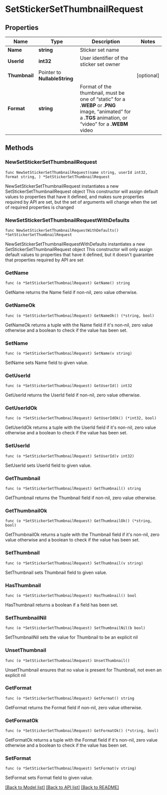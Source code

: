 # SetStickerSetThumbnailRequest

## Properties

Name | Type | Description | Notes
------------ | ------------- | ------------- | -------------
**Name** | **string** | Sticker set name | 
**UserId** | **int32** | User identifier of the sticker set owner | 
**Thumbnail** | Pointer to **NullableString** |  | [optional] 
**Format** | **string** | Format of the thumbnail, must be one of “static” for a **.WEBP** or **.PNG** image, “animated” for a **.TGS** animation, or “video” for a **.WEBM** video | 

## Methods

### NewSetStickerSetThumbnailRequest

`func NewSetStickerSetThumbnailRequest(name string, userId int32, format string, ) *SetStickerSetThumbnailRequest`

NewSetStickerSetThumbnailRequest instantiates a new SetStickerSetThumbnailRequest object
This constructor will assign default values to properties that have it defined,
and makes sure properties required by API are set, but the set of arguments
will change when the set of required properties is changed

### NewSetStickerSetThumbnailRequestWithDefaults

`func NewSetStickerSetThumbnailRequestWithDefaults() *SetStickerSetThumbnailRequest`

NewSetStickerSetThumbnailRequestWithDefaults instantiates a new SetStickerSetThumbnailRequest object
This constructor will only assign default values to properties that have it defined,
but it doesn't guarantee that properties required by API are set

### GetName

`func (o *SetStickerSetThumbnailRequest) GetName() string`

GetName returns the Name field if non-nil, zero value otherwise.

### GetNameOk

`func (o *SetStickerSetThumbnailRequest) GetNameOk() (*string, bool)`

GetNameOk returns a tuple with the Name field if it's non-nil, zero value otherwise
and a boolean to check if the value has been set.

### SetName

`func (o *SetStickerSetThumbnailRequest) SetName(v string)`

SetName sets Name field to given value.


### GetUserId

`func (o *SetStickerSetThumbnailRequest) GetUserId() int32`

GetUserId returns the UserId field if non-nil, zero value otherwise.

### GetUserIdOk

`func (o *SetStickerSetThumbnailRequest) GetUserIdOk() (*int32, bool)`

GetUserIdOk returns a tuple with the UserId field if it's non-nil, zero value otherwise
and a boolean to check if the value has been set.

### SetUserId

`func (o *SetStickerSetThumbnailRequest) SetUserId(v int32)`

SetUserId sets UserId field to given value.


### GetThumbnail

`func (o *SetStickerSetThumbnailRequest) GetThumbnail() string`

GetThumbnail returns the Thumbnail field if non-nil, zero value otherwise.

### GetThumbnailOk

`func (o *SetStickerSetThumbnailRequest) GetThumbnailOk() (*string, bool)`

GetThumbnailOk returns a tuple with the Thumbnail field if it's non-nil, zero value otherwise
and a boolean to check if the value has been set.

### SetThumbnail

`func (o *SetStickerSetThumbnailRequest) SetThumbnail(v string)`

SetThumbnail sets Thumbnail field to given value.

### HasThumbnail

`func (o *SetStickerSetThumbnailRequest) HasThumbnail() bool`

HasThumbnail returns a boolean if a field has been set.

### SetThumbnailNil

`func (o *SetStickerSetThumbnailRequest) SetThumbnailNil(b bool)`

 SetThumbnailNil sets the value for Thumbnail to be an explicit nil

### UnsetThumbnail
`func (o *SetStickerSetThumbnailRequest) UnsetThumbnail()`

UnsetThumbnail ensures that no value is present for Thumbnail, not even an explicit nil
### GetFormat

`func (o *SetStickerSetThumbnailRequest) GetFormat() string`

GetFormat returns the Format field if non-nil, zero value otherwise.

### GetFormatOk

`func (o *SetStickerSetThumbnailRequest) GetFormatOk() (*string, bool)`

GetFormatOk returns a tuple with the Format field if it's non-nil, zero value otherwise
and a boolean to check if the value has been set.

### SetFormat

`func (o *SetStickerSetThumbnailRequest) SetFormat(v string)`

SetFormat sets Format field to given value.



[[Back to Model list]](../README.md#documentation-for-models) [[Back to API list]](../README.md#documentation-for-api-endpoints) [[Back to README]](../README.md)



